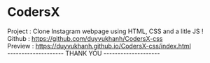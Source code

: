 # CodersX <br /> 
Project : Clone Instagram webpage using HTML, CSS and a litle JS ! <br /> 
Github : https://github.com/duyvukhanh/CodersX-css <br /> 
Preview : https://duyvukhanh.github.io/CodersX-css/index.html <br /> 
-------------------- THANK YOU --------------------
